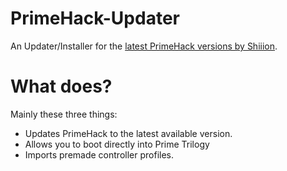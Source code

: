 # PrimeHack-Updater
An Updater/Installer for the [latest PrimeHack versions by Shiiion](https://github.com/shiiion/Ishiiruka).

# What does?
Mainly these three things:

- Updates PrimeHack to the latest available version.
- Allows you to boot directly into Prime Trilogy
- Imports premade controller profiles.
